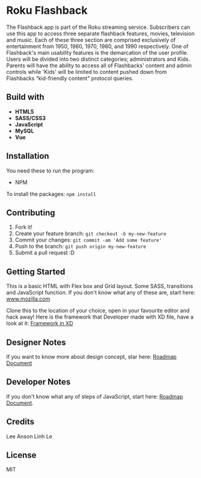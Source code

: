 # Roku Flashback
The Flashback app is part of the Roku streaming service. Subscribers can use this app to access three separate flashback features, movies, television and music. Each of these three section are comprised exclusively of entertainment from 1950, 1960, 1970, 1980, and 1990 respectively. 
One of Flashback's main usability features is the demarcation of the user profile. Users will be divided into two distinct categories; administrators and Kids. Parents will have the ability to access all of Flashbacks' content and admin controls while 'Kids' will be limited to content pushed down from Flashbacks “kid-friendly content" protocol queries.

## Build with 
* **HTML5**
* **SASS/CSS3**
* **JavaScript**
* **MySQL**
* **Vue**

## Installation 
You need these to run the program:

* NPM

To install the packages: `npm install`

## Contributing 

1. Fork it!
2. Create your feature branch: `git checkout -b my-new-feature`
3. Commit your changes: `git commit -am 'Add some feature'`
4. Push to the branch: `git push origin my-new-feature`
5. Submit a pull request :D

## Getting Started
This is a basic HTML with Flex box and Grid layout. Some SASS, transitions and JavaScript function. If you don't know what any of these are, start here: www.mozilla.com

Clone this to the location of your choice, open in your favourite editor and hack away!
Here is the framework that Developer made with XD file, have a look at it: [Framework in XD](https://xd.adobe.com/view/64c2562e-5775-4a87-797a-e11564695844-12f3/)


## Designer Notes
If you want to know more about design concept, star here: [Roadmap Document](https://docs.google.com/document/d/1n_hT8ydC6A1V5NbZSUbPc_EfoDrhTfZ47a1eX2wgii8/edit?usp=sharing)

## Developer Notes 
If you don't know what any of steps of JavaScript, start here: [Roadmap Document](https://docs.google.com/document/d/14P9FuZTZHmYqgmW1jHsBhH7-ZLxbQzaZThaJ0uSiazo/edit?usp=sharing).

## Credits
Lee Anson
Linh Le 


## License
MIT